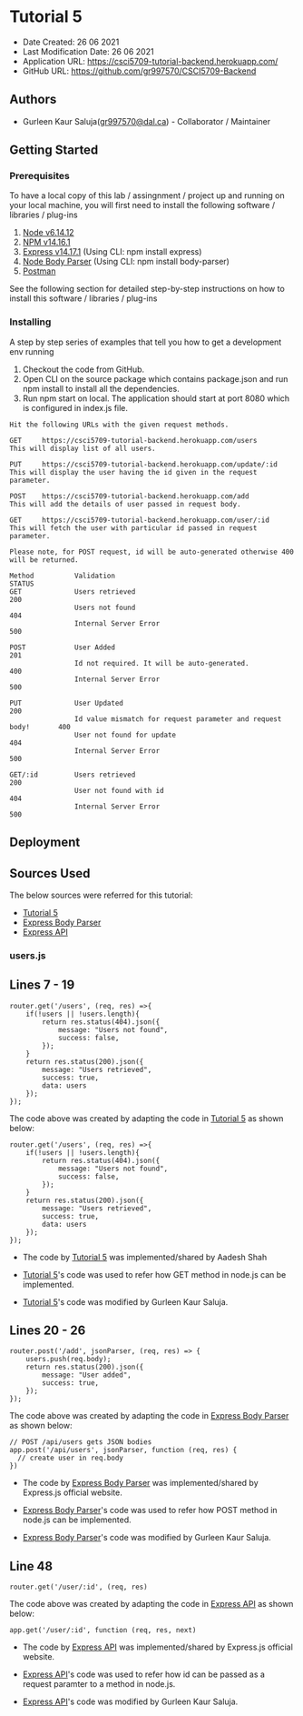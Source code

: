 # Tutorial 5

* Date Created: 26 06 2021
* Last Modification Date: 26 06 2021
* Application URL: https://csci5709-tutorial-backend.herokuapp.com/
* GitHub URL: https://github.com/gr997570/CSCI5709-Backend

## Authors

* Gurleen Kaur Saluja(gr997570@dal.ca) - Collaborator / Maintainer

## Getting Started

### Prerequisites

To have a local copy of this lab / assingnment / project up and running on your local machine, you will first need to install the following software / libraries / plug-ins

1. [Node v6.14.12](https://nodejs.org/en/)
2. [NPM v14.16.1](https://nodejs.org/en/)
3. [Express v14.17.1](https://www.npmjs.com/package/express)  (Using CLI: npm install express)
4. [Node Body Parser](https://www.npmjs.com/package/body-parser) (Using CLI: npm install body-parser)
5. [Postman](https://www.postman.com/downloads/)

See the following section for detailed step-by-step instructions on how to install this software / libraries / plug-ins

### Installing

A step by step series of examples that tell you how to get a development env running

1. Checkout the code from GitHub.
2. Open CLI on the source package which contains package.json and run npm install to install all the dependencies.	
3. Run npm start on local. The application should start at port 8080 which is configured in index.js file.

```
Hit the following URLs with the given request methods.

GET		https://csci5709-tutorial-backend.herokuapp.com/users
This will display list of all users.

PUT		https://csci5709-tutorial-backend.herokuapp.com/update/:id
This will display the user having the id given in the request parameter.

POST	https://csci5709-tutorial-backend.herokuapp.com/add
This will add the details of user passed in request body.

GET		https://csci5709-tutorial-backend.herokuapp.com/user/:id
This will fetch the user with particular id passed in request parameter.

Please note, for POST request, id will be auto-generated otherwise 400 will be returned.

Method			Validation														STATUS
GET				Users retrieved													200
				Users not found													404
				Internal Server Error											500
				
POST			User Added														201
				Id not required. It will be auto-generated.						400
				Internal Server Error											500
				
PUT				User Updated													200
				Id value mismatch for request parameter and request body!		400
				User not found for update										404
				Internal Server Error											500
				
GET/:id			Users retrieved													200
				User not found with id											404
				Internal Server Error											500
```

## Deployment

## Sources Used

The below sources were referred for this tutorial:

- [Tutorial 5](https://dal.hosted.panopto.com/Panopto/Pages/Viewer.aspx?id=8095b86d-3584-4a62-8326-ad4f014362e4&start=undefined)
- [Express Body Parser](http://expressjs.com/en/resources/middleware/body-parser.html)
- [Express API](http://expressjs.com/en/api.html)

### users.js
Lines 7 - 19
---------------

```
router.get('/users', (req, res) =>{
	if(!users || !users.length){
		return res.status(404).json({
			message: "Users not found",
			success: false,
		});
	}
	return res.status(200).json({
		message: "Users retrieved",
		success: true,
		data: users
	});
});
```

The code above was created by adapting the code in [Tutorial 5](https://dal.hosted.panopto.com/Panopto/Pages/Viewer.aspx?id=8095b86d-3584-4a62-8326-ad4f014362e4&start=undefined) as shown below: 

```
router.get('/users', (req, res) =>{
	if(!users || !users.length){
		return res.status(404).json({
			message: "Users not found",
			success: false,
		});
	}
	return res.status(200).json({
		message: "Users retrieved",
		success: true,
		data: users
	});
});
```

- The code by [Tutorial 5](https://dal.hosted.panopto.com/Panopto/Pages/Viewer.aspx?id=8095b86d-3584-4a62-8326-ad4f014362e4&start=undefined) was implemented/shared by Aadesh Shah

- [Tutorial 5](https://dal.hosted.panopto.com/Panopto/Pages/Viewer.aspx?id=8095b86d-3584-4a62-8326-ad4f014362e4&start=undefined)'s code was used to refer how GET method in node.js can be implemented.

- [Tutorial 5](https://dal.hosted.panopto.com/Panopto/Pages/Viewer.aspx?id=8095b86d-3584-4a62-8326-ad4f014362e4&start=undefined)'s code was modified by Gurleen Kaur Saluja.


Lines 20 - 26
---------------

```
router.post('/add', jsonParser, (req, res) => {
	users.push(req.body);
	return res.status(200).json({
		message: "User added",
		success: true,
	});
});
```

The code above was created by adapting the code in [Express Body Parser](http://expressjs.com/en/resources/middleware/body-parser.html) as shown below: 


```
// POST /api/users gets JSON bodies
app.post('/api/users', jsonParser, function (req, res) {
  // create user in req.body
})
```

- The code by [Express Body Parser](http://expressjs.com/en/resources/middleware/body-parser.html) was implemented/shared by Express.js official website.

- [Express Body Parser](http://expressjs.com/en/resources/middleware/body-parser.html)'s code was used to refer how POST method in node.js can be implemented.

- [Express Body Parser](http://expressjs.com/en/resources/middleware/body-parser.html)'s code was modified by Gurleen Kaur Saluja.


Line 48
---------------

```
router.get('/user/:id', (req, res)
```

The code above was created by adapting the code in [Express API](http://expressjs.com/en/api.html) as shown below: 


```
app.get('/user/:id', function (req, res, next)
```

- The code by [Express API](http://expressjs.com/en/api.html) was implemented/shared by Express.js official website.

- [Express API](http://expressjs.com/en/api.html)'s code was used to refer how id can be passed as a request paramter to a method in node.js.

- [Express API](http://expressjs.com/en/api.html)'s code was modified by Gurleen Kaur Saluja.